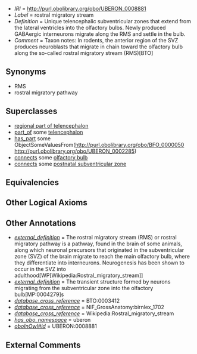  * *IRI* = http://purl.obolibrary.org/obo/UBERON_0008881
 * *Label* = rostral migratory stream
 * *Definition* = Unique telencephalic subventricular zones that extend from the lateral ventricles into the olfactory bulbs. Newly produced GABAergic interneurons migrate along the RMS and settle in the bulb.
 * *Comment* = Taxon notes: In rodents, the anterior region of the SVZ produces neuroblasts that migrate in chain toward the olfactory bulb along the so-called rostral migratory stream (RMS)[BTO]

## Synonyms

 * RMS
 * rostral migratory pathway

## Superclasses

 * [regional part of telencephalon](../../UBERON/91/UBERON_0002791.md)
 * [part_of](../../BFO/50/BFO_0000050.md) some [telencephalon](../../UBERON/93/UBERON_0001893.md)
 * [has_part](../../BFO/51/BFO_0000051.md) some ObjectSomeValuesFrom(<http://purl.obolibrary.org/obo/BFO_0000050> <http://purl.obolibrary.org/obo/UBERON_0002285>)
 * [connects](../../ts/core#connects.md) some [olfactory bulb](../../UBERON/64/UBERON_0002264.md)
 * [connects](../../ts/core#connects.md) some [postnatal subventricular zone](../../UBERON/22/UBERON_0004922.md)

## Equivalencies


## Other Logical Axioms


## Other Annotations

 * *[external_definition](../../UBPROP/01/UBPROP_0000001.md)* = The rostral migratory stream (RMS) or rostral migratory pathway is a pathway, found in the brain of some animals, along which neuronal precursors that originated in the subventricular zone (SVZ) of the brain migrate to reach the main olfactory bulb, where they differentiate into interneurons. Neurogenesis has been shown to occur in the SVZ into adulthood[WP[Wikipedia:Rostral_migratory_stream]]
 * *[external_definition](../../UBPROP/01/UBPROP_0000001.md)* = The transient structure formed by neurons migrating from the subventricular zone into the olfactory bulb[MP:0004279]s
 * *[database_cross_reference](../../ef/oboInOwl#hasDbXref.md)* = BTO:0003412
 * *[database_cross_reference](../../ef/oboInOwl#hasDbXref.md)* = NIF_GrossAnatomy:birnlex_1702
 * *[database_cross_reference](../../ef/oboInOwl#hasDbXref.md)* = Wikipedia:Rostral_migratory_stream
 * *[has_obo_namespace](../../ce/oboInOwl#hasOBONamespace.md)* = uberon
 * *[oboInOwl#id](../../id/oboInOwl#id.md)* = UBERON:0008881

## External Comments

